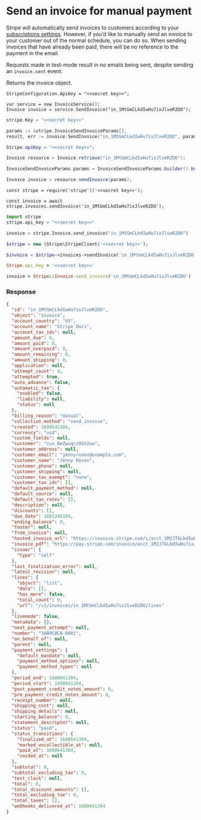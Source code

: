 # Send an invoice for manual payment

Stripe will automatically send invoices to customers according to your [subscriptions settings](https://dashboard.stripe.com/account/billing/automatic). However, if you’d like to manually send an invoice to your customer out of the normal schedule, you can do so. When sending invoices that have already been paid, there will be no reference to the payment in the email.

Requests made in test-mode result in no emails being sent, despite sending an `invoice.sent` event.

Returns the invoice object.


```dotnet
StripeConfiguration.ApiKey = "<<secret key>>";

var service = new InvoiceService();
Invoice invoice = service.SendInvoice("in_1MtGmCLkdIwHu7ixJlveR2DO");
```

```go
stripe.Key = "<<secret key>>"

params := &stripe.InvoiceSendInvoiceParams{};
result, err := invoice.SendInvoice("in_1MtGmCLkdIwHu7ixJlveR2DO", params);
```

```java
Stripe.apiKey = "<<secret key>>";

Invoice resource = Invoice.retrieve("in_1MtGmCLkdIwHu7ixJlveR2DO");

InvoiceSendInvoiceParams params = InvoiceSendInvoiceParams.builder().build();

Invoice invoice = resource.sendInvoice(params);
```

```node
const stripe = require('stripe')('<<secret key>>');

const invoice = await stripe.invoices.sendInvoice('in_1MtGmCLkdIwHu7ixJlveR2DO');
```

```python
import stripe
stripe.api_key = "<<secret key>>"

invoice = stripe.Invoice.send_invoice("in_1MtGmCLkdIwHu7ixJlveR2DO")
```

```php
$stripe = new \Stripe\StripeClient('<<secret key>>');

$invoice = $stripe->invoices->sendInvoice('in_1MtGmCLkdIwHu7ixJlveR2DO', []);
```

```ruby
Stripe.api_key = '<<secret key>>'

invoice = Stripe::Invoice.send_invoice('in_1MtGmCLkdIwHu7ixJlveR2DO')
```

### Response

```json
{
  "id": "in_1MtGmCLkdIwHu7ixJlveR2DO",
  "object": "invoice",
  "account_country": "US",
  "account_name": "Stripe Docs",
  "account_tax_ids": null,
  "amount_due": 0,
  "amount_paid": 0,
  "amount_overpaid": 0,
  "amount_remaining": 0,
  "amount_shipping": 0,
  "application": null,
  "attempt_count": 0,
  "attempted": true,
  "auto_advance": false,
  "automatic_tax": {
    "enabled": false,
    "liability": null,
    "status": null
  },
  "billing_reason": "manual",
  "collection_method": "send_invoice",
  "created": 1680641304,
  "currency": "usd",
  "custom_fields": null,
  "customer": "cus_NeZwvqcz9Sh2uw",
  "customer_address": null,
  "customer_email": "jennyrosen@example.com",
  "customer_name": "Jenny Rosen",
  "customer_phone": null,
  "customer_shipping": null,
  "customer_tax_exempt": "none",
  "customer_tax_ids": [],
  "default_payment_method": null,
  "default_source": null,
  "default_tax_rates": [],
  "description": null,
  "discounts": [],
  "due_date": 1681246104,
  "ending_balance": 0,
  "footer": null,
  "from_invoice": null,
  "hosted_invoice_url": "https://invoice.stripe.com/i/acct_1M2JTkLkdIwHu7ix/test_YWNjdF8xTTJKVGtMa2RJd0h1N2l4LF9OZVp3SDR0Q1Q4U1N0YkVjY2lvSmRoRGppU3E1eGVJLDcxMTgyMTA10200hQIJrDM1?s=ap",
  "invoice_pdf": "https://pay.stripe.com/invoice/acct_1M2JTkLkdIwHu7ix/test_YWNjdF8xTTJKVGtMa2RJd0h1N2l4LF9OZVp3SDR0Q1Q4U1N0YkVjY2lvSmRoRGppU3E1eGVJLDcxMTgyMTA10200hQIJrDM1/pdf?s=ap",
  "issuer": {
    "type": "self"
  },
  "last_finalization_error": null,
  "latest_revision": null,
  "lines": {
    "object": "list",
    "data": [],
    "has_more": false,
    "total_count": 0,
    "url": "/v1/invoices/in_1MtGmCLkdIwHu7ixJlveR2DO/lines"
  },
  "livemode": false,
  "metadata": {},
  "next_payment_attempt": null,
  "number": "3AB9C0CA-0001",
  "on_behalf_of": null,
  "parent": null,
  "payment_settings": {
    "default_mandate": null,
    "payment_method_options": null,
    "payment_method_types": null
  },
  "period_end": 1680641304,
  "period_start": 1680641304,
  "post_payment_credit_notes_amount": 0,
  "pre_payment_credit_notes_amount": 0,
  "receipt_number": null,
  "shipping_cost": null,
  "shipping_details": null,
  "starting_balance": 0,
  "statement_descriptor": null,
  "status": "paid",
  "status_transitions": {
    "finalized_at": 1680641304,
    "marked_uncollectible_at": null,
    "paid_at": 1680641304,
    "voided_at": null
  },
  "subtotal": 0,
  "subtotal_excluding_tax": 0,
  "test_clock": null,
  "total": 0,
  "total_discount_amounts": [],
  "total_excluding_tax": 0,
  "total_taxes": [],
  "webhooks_delivered_at": 1680641304
}
```